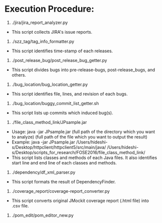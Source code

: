# Execution Procedure:
1. ./jira/jira_report_analyzer.py
  - This script collects JIRA's issue reports.
1. ./szz_tag/tag_info_formatter.py
  - This script identifies time-stamp of each releases.
1. ./post_release_bug/post_release_bug_getter.py
  - This script divides bugs into pre-release-bugs, post-release_bugs, and others.
1. ./bug_location/bug_location_getter.py
  - This script identifies file, lines, and revision of each bugs.
1. ./bug_location/buggy_commit_list_getter.sh
  - This script lists up commits which induced bug(s).
1. ./file_class_method_link/JPsample.jar
  - Usage: java -jar JPsample.jar (full path of the directory which you want to analyze) (full path of the file which you want to output the result)
  - Example: java -jar JPsample.jar /Users/hideshi-s/Desktop/httpclient/httpclient5/src/main/java/ /Users/hideshi-s/Desktop/scripts_for_research/FOSE2016/file_class_method_link/
  - This script lists classes and methods of each Java files. It also identifies start line and end line of each classes and methods.
1. ./dependency/df_xml_parser.py
  - This script formats the result of DependencyFinder.
1. ./coverage_report/coverage-report_converter.py
  - This script converts original JMockit coverage report (.html file) into .csv file.
1. ./pom_edit/pom_editor_new.py
